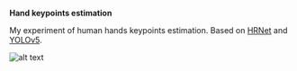 **Hand keypoints estimation**

My experiment of human hands keypoints estimation. Based on [HRNet](https://github.com/HRNet/HRNet-Human-Pose-Estimation) and [YOLOv5](https://github.com/ultralytics/yolov5).

![alt text](https://drive.google.com/uc?id=13JePtWDW7khDfJvTr_YAdfG2nfQG7nus)
